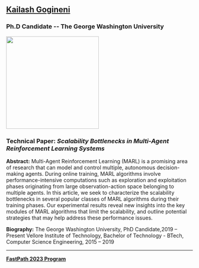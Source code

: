## [Kailash Gogineni](https://www.linkedin.com/in/kailash-gogineni-24b75b119)
### Ph.D Candidate -- The George Washington University

<img src="https://pbs.twimg.com/media/D2uSzr1UYAA8Pfx?format=jpg&name=900x900" width="250">

### Technical Paper:  *Scalability Bottlenecks in Multi-Agent Reinforcement Learning Systems*

**Abstract:**
Multi-Agent Reinforcement Learning (MARL) is a promising area of research that can model and control multiple, autonomous decision-making agents. During online training, MARL algorithms involve performance-intensive computations such as exploration and exploitation phases originating from large observation-action space belonging to multiple agents. In this article, we seek to characterize the scalability bottlenecks in several popular classes of MARL algorithms during their training phases. Our experimental results reveal new insights into the key modules of MARL algorithms that limit the scalability, and outline potential strategies that may help address these performance issues.

**Biography:**
The George Washington University, PhD Candidate,2019 – Present 
Vellore Institute of Technology, Bachelor of Technology - BTech, Computer Science Engineering, 2015 – 2019

----
**[FastPath 2023 Program](https://fastpath2023.github.io/FastPath2023/)**
